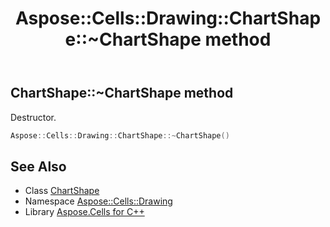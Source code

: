 ﻿---
title: Aspose::Cells::Drawing::ChartShape::~ChartShape method
linktitle: ~ChartShape
second_title: Aspose.Cells for C++ API Reference
description: 'Aspose::Cells::Drawing::ChartShape::~ChartShape method. Destructor in C++.'
type: docs
weight: 200
url: /cpp/aspose.cells.drawing/chartshape/~chartshape/
---
## ChartShape::~ChartShape method


Destructor.

```cpp
Aspose::Cells::Drawing::ChartShape::~ChartShape()
```

## See Also

* Class [ChartShape](../)
* Namespace [Aspose::Cells::Drawing](../../)
* Library [Aspose.Cells for C++](../../../)

